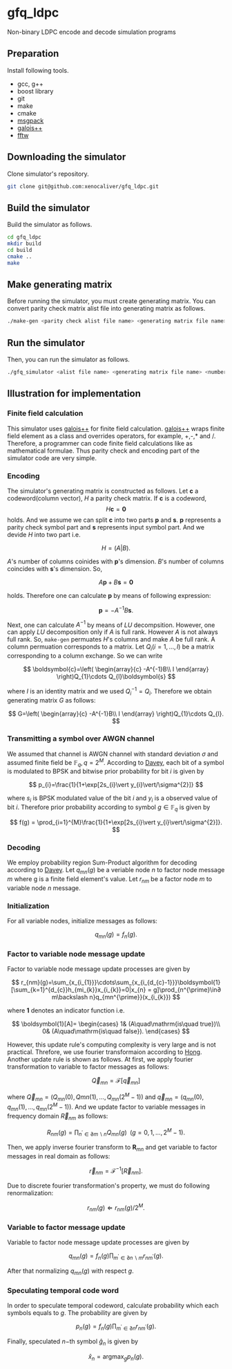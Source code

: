 # gfq_ldpc
Non-binary LDPC encode and decode simulation programs

## Preparation
Install following tools.

- gcc, g++
- boost library
- git
- make
- cmake
- [msgpack](https://github.com/msgpack/msgpack-c)
- [galois++](https://github.com/wkjarosz/galois)
- [fftw](https://www.fftw.org)

## Downloading the simulator
Clone simulator's repository.

```sh
git clone git@github.com:xenocaliver/gfq_ldpc.git
```

## Build the simulator
Build the simulator as follows.
```sh
cd gfq_ldpc
mkdir build
cd build
cmake ..
make
```
## Make generating matrix
Before running the simulator, you must create generating matrix.
You can convert parity check matrix alist file into generating matrix as follows. 
```sh
./make-gen <parity check alist file name> <generating matrix file name>
```

## Run the simulator
Then, you can run the simulator as follows.

```sh
./gfq_simulator <alist file name> <generating matrix file name> <number of transmission> <sigma for AWGN channel> <Sum-Product iteration limit>
```

## Illustration for implementation
### Finite field calculation
This simulator uses [galois++](https://github.com/wkjarosz/galois) for finite field calculation. [galois++](https://github.com/wkjarosz/galois) wraps finite field element as a class and overrides operators, for example, +,-,* and /. Therefore,
a programmer can code finite field calculations like as mathematical formulae.
Thus parity check and encoding part of the simulator code are very simple.

### Encoding
The simulator's generating matrix is constructed as follows.
Let $\boldsymbol{c}$ a codeword(column vector), $H$ a parity check matrix. If $\boldsymbol{c}$ is a codeword, 
$$
H\boldsymbol{c}=\boldsymbol{0}
$$
holds. And we assume we can split $\boldsymbol{c}$ into two parts $\boldsymbol{p}$ and $\boldsymbol{s}$. $\boldsymbol{p}$ represents a parity check symbol part and $\boldsymbol{s}$ represents input symbol part.
And we devide $H$ into two part i.e.

$$
H=\left(A\vert B\right).
$$

$A$'s number of columns coinides with $\boldsymbol{p}$'s dimension. $B$'s number of columns coincides with $\boldsymbol{s}$'s dimension. So,

$$
A\boldsymbol{p}+B\boldsymbol{s}=\boldsymbol{0}
$$

holds. Therefore one can calculate $\boldsymbol{p}$ by means of following expression:

$$
\boldsymbol{p}=-A^{-1}B\boldsymbol{s}.
$$

Next, one can calculate $A^{-1}$ by means of $LU$ decompsition. However, one can apply $LU$ decomposition only if $A$ is full rank. However $A$ is not always full rank. So, `make-gen` permuates $H$'s columns and make $A$ be full rank. A column permuation corresponds to a matrix. Let $Q_{i}(i=1,\ldots, l)$ be a matrix corresponding to a column exchange. So we can write

$$
\boldsymbol{c}=\left( \begin{array}{c} -A^{-1}B\\ I \end{array} \right)Q_{1}\cdots Q_{l}\boldsymbol{s}
$$

where $I$ is an identity matrix and we used $Q_{i}^{-1}=Q_{i}$. Therefore we obtain generating matrix $G$ as follows:

$$
G=\left( \begin{array}{c} -A^{-1}B\\ I \end{array} \right)Q_{1}\cdots Q_{l}.
$$

### Transmitting a symbol over AWGN channel
We assumed that channel is AWGN channel with standard deviation $\sigma$ and assumed
finite field be $\mathbb{F}_{q}, q=2^{M}$. According to [Davey](https://ieeexplore.ieee.org/document/706440), each bit of a symbol is modulated to BPSK and bitwise prior probability for bit $i$ is given by

$$
p_{i}=\frac{1}{1+\exp[2s_{i}\vert y_{i}\vert/\sigma^{2}]}
$$

where $s_{i}$ is BPSK modulated value of the bit $i$ and $y_{i}$ is a observed value of bit $i$. Therefore prior probability according to symbol $g\in\mathbb{F}_{q}$ is given by

$$
f(g) = \prod_{i=1}^{M}\frac{1}{1+\exp[2s_{i}\vert y_{i}\vert/\sigma^{2}]}.
$$

### Decoding
We employ probability region Sum-Product algorithm for decoding according to [Davey](https://ieeexplore.ieee.org/document/706440).
Let $q_{mn}(g)$ be a veriable node $n$ to factor node message $m$ where g is a finite field element's value. Let $r_{nm}$ be a factor node $m$ to variable node $n$ message.

### Initialization
For all variable nodes, initialize messages as follows:

$$
q_{mn}(g)=f_{n}(g).
$$

### Factor to variable node message update
Factor to variable node message update processes are given by

$$
r_{nm}(g)=\sum_{x_{i_{1}}}\cdots\sum_{x_{i_{d_{c}-1}}}\boldsymbol{1}[\sum_{k=1}^{d_{c}}h_{mi_{k}}x_{i_{k}}=0|x_{n} = g]\prod_{n^{\prime}\in∂ m\backslash n}q_{mn^{\prime}}(x_{i_{k}})
$$

where $\boldsymbol{1}$ denotes an indicator function i.e.

$$
\boldsymbol{1}[A]=
\begin{cases}
1& (A\quad\mathrm{is\quad true})\\
0& (A\quad\mathrm{is\quad false}).
\end{cases}
$$

However, this update rule's computing complexity is very large and is not practical. Threfore, we use fourier transformaion according to [Hong](https://ieeexplore.ieee.org/document/6113595/). Another update rule is shown as follows. At first, we apply fourier transformation to variable to factor messages as follows:

$$
\vec{Q}_{mn} = \mathcal{F}\left[\vec{q}_{mn}\right]
$$

where $\vec{Q}_{mn} = (Q_{mn}(0),Q{mn}(1),\ldots,Q_{mn}(2^{M}-1))$ and $\vec{q}_{mn} = (q_{mn}(0), q_{mn}(1),\ldots, q_{mn}(2^{M}-1))$. And we update factor to variable messages in frequency domain $\vec{R}_{nm}$ as follows:

$$
R_{nm}(g) = \prod_{n^{\prime}\in\partial m\backslash n}Q_{mn}(g)\,\,\,(g = 0, 1,\ldots,2^{M}-1).
$$

Then, we apply inverse fourier transform to $\bm{R}_{mn}$ and get variable to factor messages in real domain as follows:

$$
\vec{r}_{nm} = \mathcal{F}^{-1}\left[\vec{R}_{nm}\right].
$$

Due to discrete fourier transformation's property, we must do following renormalization:

$$
r_{nm}(g)\Leftarrow r_{nm}(g)/2^{M}.
$$

### Variable to factor message update
Variable to factor node message update processes are given by

$$
q_{mn}(g)=f_{n}(g)\prod_{m^{\prime}\in\partial n\backslash m}r_{nm^{\prime}}(g).
$$

After that normalizing $q_{mn}(g)$ with respect $g$.

### Speculating temporal code word
In order to speculate temporal codeword, calculate probability which each symbols equals to $g$. The probability are given by

$$
p_{n}(g)=f_{n}(g)\prod_{m^{\prime}\in\partial n}r_{nm^{\prime}}(g).
$$

Finally, speculated $n-$th symbol $\hat{g}_{n}$ is given by

$$
\hat{x}_{n}=\mathrm{argmax}_{g}p_{n}(g).
$$
